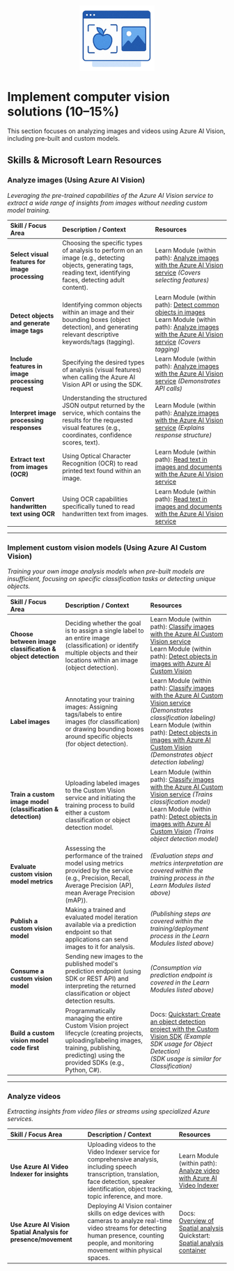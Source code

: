 <div align="center">
  <img src="../images/implement-computer-vision-solutions.png" alt="Computer Vision Solutions Icon" height="150" />
</div>

# Implement computer vision solutions (10–15%)

This section focuses on analyzing images and videos using Azure AI Vision, including pre-built and custom models.

## Skills & Microsoft Learn Resources

### Analyze images (Using Azure AI Vision)

*Leveraging the pre-trained capabilities of the Azure AI Vision service to extract a wide range of insights from images without needing custom model training.*

| Skill / Focus Area | Description / Context | Resources |
| :------------------------------------------------------- | :----------------------------------------------------------------------------------------------------------------------------------------------- | :------------------------------------------------------------------------------------------------------------------------------------------------------------------------------------------------------------------------------------------------------------------------------------------------------------------- |
| **Select visual features for image processing** | Choosing the specific types of analysis to perform on an image (e.g., detecting objects, generating tags, reading text, identifying faces, detecting adult content). | Learn Module (within path): [Analyze images with the Azure AI Vision service](https://learn.microsoft.com/en-us/training/modules/analyze-images-computer-vision/) *(Covers selecting features)* |
| **Detect objects and generate image tags** | Identifying common objects within an image and their bounding boxes (object detection), and generating relevant descriptive keywords/tags (tagging). | Learn Module (within path): [Detect common objects in images](https://learn.microsoft.com/en-us/training/modules/detect-objects-images/)<br>Learn Module (within path): [Analyze images with the Azure AI Vision service](https://learn.microsoft.com/en-us/training/modules/analyze-images-computer-vision/) *(Covers tagging)* |
| **Include features in image processing request** | Specifying the desired types of analysis (visual features) when calling the Azure AI Vision API or using the SDK. | Learn Module (within path): [Analyze images with the Azure AI Vision service](https://learn.microsoft.com/en-us/training/modules/analyze-images-computer-vision/) *(Demonstrates API calls)* |
| **Interpret image processing responses** | Understanding the structured JSON output returned by the service, which contains the results for the requested visual features (e.g., coordinates, confidence scores, text). | Learn Module (within path): [Analyze images with the Azure AI Vision service](https://learn.microsoft.com/en-us/training/modules/analyze-images-computer-vision/) *(Explains response structure)* |
| **Extract text from images (OCR)** | Using Optical Character Recognition (OCR) to read printed text found within an image. | Learn Module (within path): [Read text in images and documents with the Azure AI Vision service](https://learn.microsoft.com/en-us/training/modules/read-text-computer-vision/) |
| **Convert handwritten text using OCR** | Using OCR capabilities specifically tuned to read handwritten text from images. | Learn Module (within path): [Read text in images and documents with the Azure AI Vision service](https://learn.microsoft.com/en-us/training/modules/read-text-computer-vision/) |

______________________________________________________________________

### Implement custom vision models (Using Azure AI Custom Vision)

*Training your own image analysis models when pre-built models are insufficient, focusing on specific classification tasks or detecting unique objects.*

| Skill / Focus Area | Description / Context | Resources |
| :----------------------------------------------------------- | :--------------------------------------------------------------------------------------------------------------------------------------------------------------------------------- | :------------------------------------------------------------------------------------------------------------------------------------------------------------------------------------------------------------------------------------------------------------------------------------------------------------------------------------------------------------------------------------------------------------------------------------------ |
| **Choose between image classification & object detection** | Deciding whether the goal is to assign a single label to an entire image (classification) or identify multiple objects and their locations within an image (object detection). | Learn Module (within path): [Classify images with the Azure AI Custom Vision service](https://learn.microsoft.com/en-us/training/modules/classify-images-custom-vision/)<br>Learn Module (within path): [Detect objects in images with Azure AI Custom Vision](https://learn.microsoft.com/en-us/training/modules/detect-objects-custom-vision/) |
| **Label images** | Annotating your training images: Assigning tags/labels to entire images (for classification) or drawing bounding boxes around specific objects (for object detection). | Learn Module (within path): [Classify images with the Azure AI Custom Vision service](https://learn.microsoft.com/en-us/training/modules/classify-images-custom-vision/) *(Demonstrates classification labeling)*<br>Learn Module (within path): [Detect objects in images with Azure AI Custom Vision](https://learn.microsoft.com/en-us/training/modules/detect-objects-custom-vision/) *(Demonstrates object detection labeling)* |
| **Train a custom image model (classification & detection)** | Uploading labeled images to the Custom Vision service and initiating the training process to build either a custom classification or object detection model. | Learn Module (within path): [Classify images with the Azure AI Custom Vision service](https://learn.microsoft.com/en-us/training/modules/classify-images-custom-vision/) *(Trains classification model)*<br>Learn Module (within path): [Detect objects in images with Azure AI Custom Vision](https://learn.microsoft.com/en-us/training/modules/detect-objects-custom-vision/) *(Trains object detection model)* |
| **Evaluate custom vision model metrics** | Assessing the performance of the trained model using metrics provided by the service (e.g., Precision, Recall, Average Precision (AP), mean Average Precision (mAP)). | *(Evaluation steps and metrics interpretation are covered within the training process in the Learn Modules listed above)* |
| **Publish a custom vision model** | Making a trained and evaluated model iteration available via a prediction endpoint so that applications can send images to it for analysis. | *(Publishing steps are covered within the training/deployment process in the Learn Modules listed above)* |
| **Consume a custom vision model** | Sending new images to the published model's prediction endpoint (using SDK or REST API) and interpreting the returned classification or object detection results. | *(Consumption via prediction endpoint is covered in the Learn Modules listed above)* |
| **Build a custom vision model code first** | Programmatically managing the entire Custom Vision project lifecycle (creating projects, uploading/labeling images, training, publishing, predicting) using the provided SDKs (e.g., Python, C#). | Docs: [Quickstart: Create an object detection project with the Custom Vision SDK](https://learn.microsoft.com/en-us/azure/ai-services/custom-vision-service/quickstarts/object-detection?tabs=visual-studio&pivots=programming-language-csharp) *(Example SDK usage for Object Detection)*<br>*(SDK usage is similar for Classification)* |

______________________________________________________________________

### Analyze videos

*Extracting insights from video files or streams using specialized Azure services.*

| Skill / Focus Area | Description / Context | Resources |
| :------------------------------------------------------------- | :----------------------------------------------------------------------------------------------------------------------------------------------- | :------------------------------------------------------------------------------------------------------------------------------------------------------------------------------------------------- |
| **Use Azure AI Video Indexer for insights** | Uploading videos to the Video Indexer service for comprehensive analysis, including speech transcription, translation, face detection, speaker identification, object tracking, topic inference, and more. | Learn Module (within path): [Analyze video with Azure AI Video Indexer](https://learn.microsoft.com/en-us/training/modules/analyze-video/) |
| **Use Azure AI Vision Spatial Analysis for presence/movement** | Deploying AI Vision container skills on edge devices with cameras to analyze real-time video streams for detecting human presence, counting people, and monitoring movement within physical spaces. | Docs: [Overview of Spatial analysis](https://learn.microsoft.com/en-us/azure/ai-services/computer-vision/overview-spatial-analysis) <br> Quickstart: [Spatial analysis container](https://learn.microsoft.com/en-us/azure/ai-services/computer-vision/quickstarts-sdk/spatial-analysis-container?tabs=macos) |
